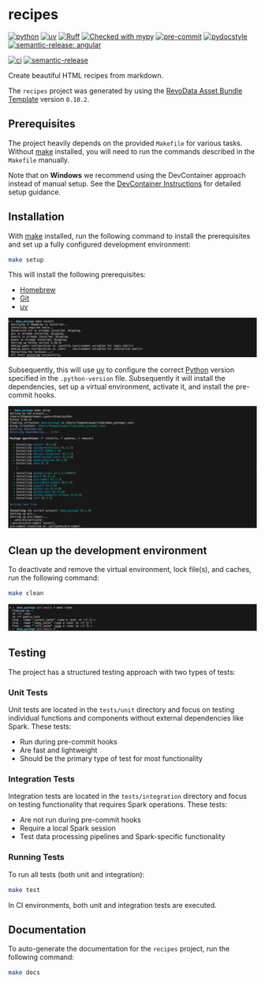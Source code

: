 # recipes

[![python](https://img.shields.io/badge/python-3.12-g)](https://www.python.org)
[![uv](https://img.shields.io/endpoint?url=https://raw.githubusercontent.com/astral-sh/uv/main/assets/badge/v0.json)](https://github.com/astral-sh/uv)
[![Ruff](https://img.shields.io/endpoint?url=https://raw.githubusercontent.com/astral-sh/ruff/main/assets/badge/v2.json)](https://github.com/astral-sh/ruff)
[![Checked with mypy](http://www.mypy-lang.org/static/mypy_badge.svg)](http://mypy-lang.org/)
[![pre-commit](https://img.shields.io/badge/pre--commit-enabled-brightgreen?logo=pre-commit&logoColor=white)](https://github.com/pre-commit/pre-commit)
[![pydocstyle](https://img.shields.io/badge/pydocstyle-enabled-AD4CD3)](http://www.pydocstyle.org/en/stable/)
[![semantic-release: angular](https://img.shields.io/badge/semantic--release-angular-e10079?logo=semantic-release)](https://github.com/semantic-release/semantic-release)

[![ci](https://github.com/thms317/recipes/actions/workflows/ci.yml/badge.svg)](https://github.com/thms317/recipes/actions/workflows/ci.yml)
[![semantic-release](https://github.com/thms317/recipes/actions/workflows/semantic-release.yml/badge.svg)](https://github.com/thms317/recipes/actions/workflows/semantic-release.yml)

Create beautiful HTML recipes from markdown.

The `recipes` project was generated by using the [RevoData Asset Bundle Template](https://github.com/revodatanl/revo-asset-bundle-templates) version `0.10.2`.

## Prerequisites

The project heavily depends on the provided `Makefile` for various tasks. Without [make](https://www.gnu.org/software/make) installed, you will need to run the commands described in the `Makefile` manually.

Note that on **Windows** we recommend using the DevContainer approach instead of manual setup. See the [DevContainer Instructions](docs/devcontainer.md) for detailed setup guidance.

## Installation

With [make](https://www.gnu.org/software/make) installed, run the following command to install the prerequisites and set up a fully configured development environment:

```bash
make setup
```

This will install the following prerequisites:

- [Homebrew](https://brew.sh)
- [Git](https://git-scm.com)
- [uv](https://github.com/astral-sh/uv)

![make-install](docs/assets/make-install.png)

Subsequently, this will use [uv](https://github.com/astral-sh/uv) to configure the correct [Python](https://www.python.org/) version specified in the `.python-version` file. Subsequently it will install the dependencies, set up a virtual environment, activate it, and install the pre-commit hooks.


![make-setup](docs/assets/make-setup.png)

## Clean up the development environment

To deactivate and remove the virtual environment, lock file(s), and caches, run the following command:

```bash
make clean
```

![make-clean](docs/assets/make-clean.png)

## Testing

The project has a structured testing approach with two types of tests:

### Unit Tests

Unit tests are located in the `tests/unit` directory and focus on testing individual functions and components without external dependencies like Spark. These tests:

- Run during pre-commit hooks
- Are fast and lightweight
- Should be the primary type of test for most functionality

### Integration Tests

Integration tests are located in the `tests/integration` directory and focus on testing functionality that requires Spark operations. These tests:

- Are not run during pre-commit hooks
- Require a local Spark session
- Test data processing pipelines and Spark-specific functionality

### Running Tests

To run all tests (both unit and integration):

```bash
make test
```

In CI environments, both unit and integration tests are executed.


## Documentation

To auto-generate the documentation for the `recipes` project, run the following command:

```bash
make docs
```
